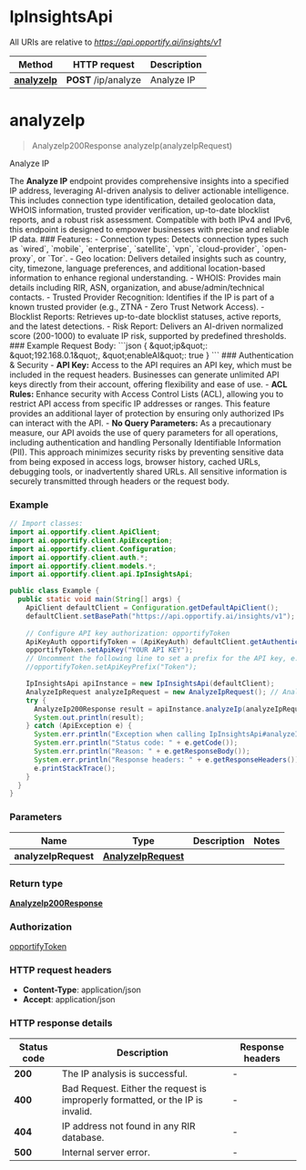 # IpInsightsApi

All URIs are relative to *https://api.opportify.ai/insights/v1*

| Method | HTTP request | Description |
|------------- | ------------- | -------------|
| [**analyzeIp**](IpInsightsApi.md#analyzeIp) | **POST** /ip/analyze | Analyze IP |


<a id="analyzeIp"></a>
# **analyzeIp**
> AnalyzeIp200Response analyzeIp(analyzeIpRequest)

Analyze IP

The **Analyze IP** endpoint provides comprehensive insights into a specified IP address, leveraging AI-driven analysis to deliver actionable intelligence. This includes connection type identification, detailed geolocation data, WHOIS information, trusted provider verification, up-to-date blocklist reports, and a robust risk assessment. Compatible with both IPv4 and IPv6, this endpoint is designed to empower businesses with precise and reliable IP data.  ### Features: - Connection types: Detects connection types such as &#x60;wired&#x60;, &#x60;mobile&#x60;, &#x60;enterprise&#x60;, &#x60;satellite&#x60;, &#x60;vpn&#x60;, &#x60;cloud-provider&#x60;, &#x60;open-proxy&#x60;, or &#x60;Tor&#x60;. - Geo location: Delivers detailed insights such as country, city, timezone, language preferences, and additional location-based information to enhance regional understanding. - WHOIS: Provides main details including RIR, ASN, organization, and abuse/admin/technical contacts. - Trusted Provider Recognition: Identifies if the IP is part of a known trusted provider (e.g., ZTNA - Zero Trust Network Access). - Blocklist Reports: Retrieves up-to-date blocklist statuses, active reports, and the latest detections. - Risk Report: Delivers an AI-driven normalized score (200-1000) to evaluate IP risk, supported by predefined thresholds.  ### Example Request Body: &#x60;&#x60;&#x60;json {   \&quot;ip\&quot;: \&quot;192.168.0.1\&quot;,   \&quot;enableAI\&quot;: true } &#x60;&#x60;&#x60;  ### Authentication &amp; Security - **API Key:** Access to the API requires an API key, which must be included in the request headers. Businesses can generate unlimited API keys directly from their account, offering flexibility and ease of use.  - **ACL Rules:** Enhance security with Access Control Lists (ACL), allowing you to restrict API access from specific IP addresses or ranges. This feature provides an additional layer of protection by ensuring only authorized IPs can interact with the API. - **No Query Parameters:** As a precautionary measure, our API avoids the use of query parameters for all operations, including authentication and handling Personally Identifiable Information (PII). This approach minimizes security risks by preventing sensitive data from being exposed in access logs, browser history, cached URLs, debugging tools, or inadvertently shared URLs. All sensitive information is securely transmitted through headers or the request body. 

### Example
```java
// Import classes:
import ai.opportify.client.ApiClient;
import ai.opportify.client.ApiException;
import ai.opportify.client.Configuration;
import ai.opportify.client.auth.*;
import ai.opportify.client.models.*;
import ai.opportify.client.api.IpInsightsApi;

public class Example {
  public static void main(String[] args) {
    ApiClient defaultClient = Configuration.getDefaultApiClient();
    defaultClient.setBasePath("https://api.opportify.ai/insights/v1");
    
    // Configure API key authorization: opportifyToken
    ApiKeyAuth opportifyToken = (ApiKeyAuth) defaultClient.getAuthentication("opportifyToken");
    opportifyToken.setApiKey("YOUR API KEY");
    // Uncomment the following line to set a prefix for the API key, e.g. "Token" (defaults to null)
    //opportifyToken.setApiKeyPrefix("Token");

    IpInsightsApi apiInstance = new IpInsightsApi(defaultClient);
    AnalyzeIpRequest analyzeIpRequest = new AnalyzeIpRequest(); // AnalyzeIpRequest | 
    try {
      AnalyzeIp200Response result = apiInstance.analyzeIp(analyzeIpRequest);
      System.out.println(result);
    } catch (ApiException e) {
      System.err.println("Exception when calling IpInsightsApi#analyzeIp");
      System.err.println("Status code: " + e.getCode());
      System.err.println("Reason: " + e.getResponseBody());
      System.err.println("Response headers: " + e.getResponseHeaders());
      e.printStackTrace();
    }
  }
}
```

### Parameters

| Name | Type | Description  | Notes |
|------------- | ------------- | ------------- | -------------|
| **analyzeIpRequest** | [**AnalyzeIpRequest**](AnalyzeIpRequest.md)|  | |

### Return type

[**AnalyzeIp200Response**](AnalyzeIp200Response.md)

### Authorization

[opportifyToken](../README.md#opportifyToken)

### HTTP request headers

 - **Content-Type**: application/json
 - **Accept**: application/json

### HTTP response details
| Status code | Description | Response headers |
|-------------|-------------|------------------|
| **200** | The IP analysis is successful. |  -  |
| **400** | Bad Request. Either the request is improperly formatted, or the IP is invalid. |  -  |
| **404** | IP address not found in any RIR database. |  -  |
| **500** | Internal server error. |  -  |

